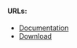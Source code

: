 #### URLs:
- [Documentation](https://openwrt.org/docs/start)
- [Download](https://downloads.openwrt.org/)
